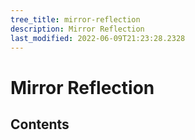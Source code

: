 ```yaml
---
tree_title: mirror-reflection
description: Mirror Reflection
last_modified: 2022-06-09T21:23:28.2328
---
```


# Mirror Reflection

## Contents

